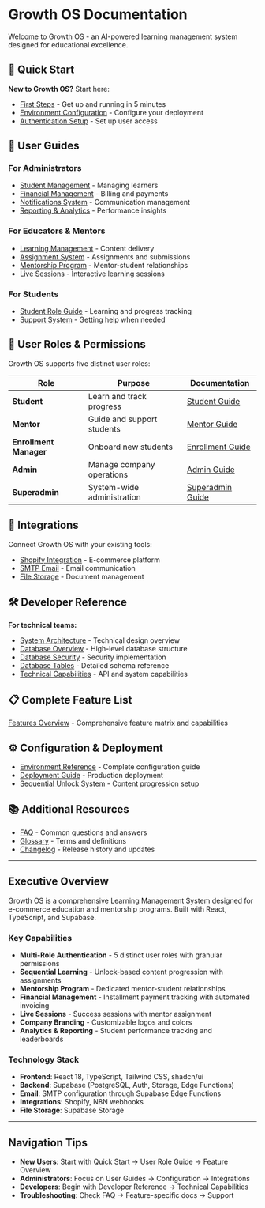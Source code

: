 # Growth OS Documentation

Welcome to Growth OS - an AI-powered learning management system designed for educational excellence.

## 🚀 Quick Start

**New to Growth OS?** Start here:
- [First Steps](./first-steps.md) - Get up and running in 5 minutes
- [Environment Configuration](./env-reference.md) - Configure your deployment
- [Authentication Setup](./features/authentication-system.md) - Set up user access

## 📖 User Guides

### For Administrators
- [Student Management](./features/student-management.md) - Managing learners
- [Financial Management](./features/financial-management.md) - Billing and payments
- [Notifications System](./features/notifications-system.md) - Communication management
- [Reporting & Analytics](./features/reporting-analytics.md) - Performance insights

### For Educators & Mentors
- [Learning Management](./features/learning-management.md) - Content delivery
- [Assignment System](./features/assignment-system.md) - Assignments and submissions
- [Mentorship Program](./features/mentorship-program.md) - Mentor-student relationships
- [Live Sessions](./features/live-sessions.md) - Interactive learning sessions

### For Students
- [Student Role Guide](./roles/student-role.md) - Learning and progress tracking
- [Support System](./features/support-tickets.md) - Getting help when needed

## 👥 User Roles & Permissions

Growth OS supports five distinct user roles:

| Role | Purpose | Documentation |
|------|---------|---------------|
| **Student** | Learn and track progress | [Student Guide](./roles/student-role.md) |
| **Mentor** | Guide and support students | [Mentor Guide](./roles/mentor-role.md) |
| **Enrollment Manager** | Onboard new students | [Enrollment Guide](./roles/enrollment-manager-role.md) |
| **Admin** | Manage company operations | [Admin Guide](./roles/admin-role.md) |
| **Superadmin** | System-wide administration | [Superadmin Guide](./roles/superadmin-role.md) |

## 🔌 Integrations

Connect Growth OS with your existing tools:

- [Shopify Integration](./integrations/shopify.md) - E-commerce platform
- [SMTP Email](./integrations/smtp-email.md) - Email communication
- [File Storage](./integrations/file-storage.md) - Document management

## 🛠️ Developer Reference

**For technical teams:**
- [System Architecture](./architecture.md) - Technical design overview
- [Database Overview](./database-overview.md) - High-level database structure
- [Database Security](./database-security.md) - Security implementation
- [Database Tables](./database-tables.md) - Detailed schema reference
- [Technical Capabilities](./technical-capabilities.md) - API and system capabilities

## 📋 Complete Feature List

[Features Overview](./features-overview.md) - Comprehensive feature matrix and capabilities

## ⚙️ Configuration & Deployment

- [Environment Reference](./env-reference.md) - Complete configuration guide
- [Deployment Guide](./deployment.md) - Production deployment
- [Sequential Unlock System](./sequential-unlock-readme.md) - Content progression setup

## 📚 Additional Resources

- [FAQ](./faq.md) - Common questions and answers
- [Glossary](./glossary.md) - Terms and definitions
- [Changelog](../CHANGELOG.md) - Release history and updates

---

## Executive Overview

Growth OS is a comprehensive Learning Management System designed for e-commerce education and mentorship programs. Built with React, TypeScript, and Supabase.

### Key Capabilities
- **Multi-Role Authentication** - 5 distinct user roles with granular permissions
- **Sequential Learning** - Unlock-based content progression with assignments
- **Mentorship Program** - Dedicated mentor-student relationships
- **Financial Management** - Installment payment tracking with automated invoicing
- **Live Sessions** - Success sessions with mentor assignment
- **Company Branding** - Customizable logos and colors
- **Analytics & Reporting** - Student performance tracking and leaderboards

### Technology Stack
- **Frontend**: React 18, TypeScript, Tailwind CSS, shadcn/ui
- **Backend**: Supabase (PostgreSQL, Auth, Storage, Edge Functions)
- **Email**: SMTP configuration through Supabase Edge Functions
- **Integrations**: Shopify, N8N webhooks
- **File Storage**: Supabase Storage

---

## Navigation Tips

- **New Users**: Start with Quick Start → User Role Guide → Feature Overview
- **Administrators**: Focus on User Guides → Configuration → Integrations  
- **Developers**: Begin with Developer Reference → Technical Capabilities
- **Troubleshooting**: Check FAQ → Feature-specific docs → Support

